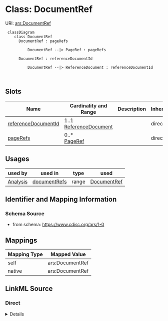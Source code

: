# Class: DocumentRef



URI: [ars:DocumentRef](https://www.cdisc.org/ars/1-0DocumentRef)



```mermaid
 classDiagram
    class DocumentRef
      DocumentRef : pageRefs
        
          DocumentRef --|> PageRef : pageRefs
        
      DocumentRef : referenceDocumentId
        
          DocumentRef --|> ReferenceDocument : referenceDocumentId
        
      
```




<!-- no inheritance hierarchy -->


## Slots

| Name | Cardinality and Range | Description | Inheritance |
| ---  | --- | --- | --- |
| [referenceDocumentId](referenceDocumentId.md) | 1..1 <br/> [ReferenceDocument](ReferenceDocument.md) |  | direct |
| [pageRefs](pageRefs.md) | 0..* <br/> [PageRef](PageRef.md) |  | direct |





## Usages

| used by | used in | type | used |
| ---  | --- | --- | --- |
| [Analysis](Analysis.md) | [documentRefs](documentRefs.md) | range | [DocumentRef](DocumentRef.md) |






## Identifier and Mapping Information







### Schema Source


* from schema: https://www.cdisc.org/ars/1-0





## Mappings

| Mapping Type | Mapped Value |
| ---  | ---  |
| self | ars:DocumentRef |
| native | ars:DocumentRef |





## LinkML Source

<!-- TODO: investigate https://stackoverflow.com/questions/37606292/how-to-create-tabbed-code-blocks-in-mkdocs-or-sphinx -->

### Direct

<details>
```yaml
name: DocumentRef
from_schema: https://www.cdisc.org/ars/1-0
rank: 1000
slots:
- referenceDocumentId
- pageRefs

```
</details>

### Induced

<details>
```yaml
name: DocumentRef
from_schema: https://www.cdisc.org/ars/1-0
rank: 1000
attributes:
  referenceDocumentId:
    name: referenceDocumentId
    from_schema: https://www.cdisc.org/ars/1-0
    rank: 1000
    alias: referenceDocumentId
    owner: DocumentRef
    domain_of:
    - DocumentRef
    range: ReferenceDocument
    required: true
    inlined: false
  pageRefs:
    name: pageRefs
    from_schema: https://www.cdisc.org/ars/1-0
    rank: 1000
    multivalued: true
    alias: pageRefs
    owner: DocumentRef
    domain_of:
    - DocumentRef
    range: PageRef

```
</details>